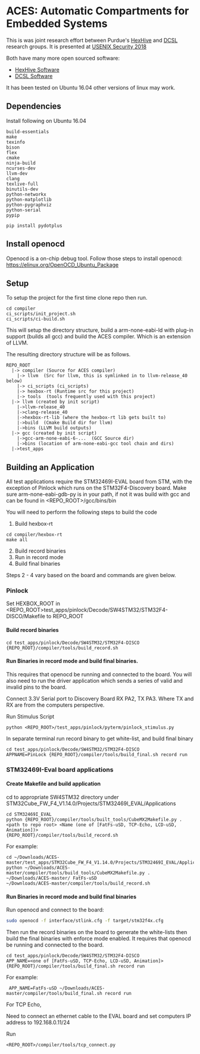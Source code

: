 # ACES: Automatic Compartments for Embedded Systems


This is was joint research effort between Purdue's [HexHive](http://hexhive.github.io/) and [DCSL](https://engineering.purdue.edu/dcsl/) research groups.  It is presented at [USENIX Security 2018](https://www.usenix.org/conference/usenixsecurity18/presentation/clements)

Both have many more open sourced software:
*  [HexHive Software](https://github.com/HexHive)
*  [DCSL Software](https://github.com/purdue-dcsl)



It has been tested on Ubuntu 16.04 other versions of linux may work.


## Dependencies
Install following on Ubuntu 16.04
```
build-essentials
make
texinfo
bison
flex
cmake
ninja-build
ncurses-dev
llvm-dev
clang
texlive-full
binutils-dev
python-networkx
python-matplotlib
python-pygraphviz
python-serial
pypip
```

```
pip install pydotplus
```

## Install openocd
Openocd is a on-chip debug tool. Follow those steps to install openocd: https://elinux.org/OpenOCD_Ubuntu_Package

##  Setup
To setup the project for the first time clone repo then run.

```
cd compiler
ci_scripts/init_project.sh
ci_scripts/ci-build.sh
```
This will setup the directory structure, build a arm-none-eabi-ld with plug-in support (builds all gcc)
and build the ACES compiler.  Which is an extension of LLVM.

The resulting directory structure will be as follows.

```
REPO_ROOT
  |-> compiler (Source for ACES compiler)
    |-> llvm  (Src for llvm, this is symlinked in to llvm-release_40 below)
    |-> ci_scripts (ci_scripts)
    |-> hexbox-rt (Runtime src for this project)
    |-> tools  (tools frequently used with this project)
  |-> llvm (created by init script)
    |->llvm-release_40
    |->clang-release_40
    |->hexbox-rt-lib (where the hexbox-rt lib gets built to)
    |->build  (Cmake Build dir for llvm)
    |->bins (LLVM build outputs)
  |-> gcc (created by init script)
    |->gcc-arm-none-eabi-6-...  (GCC Source dir)
    |->bins (location of arm-none-eabi-gcc tool chain and dirs)
  |->test_apps
```


## Building an Application

All test applications require the STM32469I-EVAL board from STM, with the exception of Pinlock which runs on
the STM32F4-Discovery board. Make sure arm-none-eabi-gdb-py is in your path, if not it was build with gcc and can be 
found in <REPO_ROOT>/gcc/bins/bin

You will need to perform the following steps to build the code

1. Build hexbox-rt

```
cd compiler/hexbox-rt
make all
```

2. Build record binaries
3. Run in record mode
4. Build final binaries

Steps 2 - 4 vary based on the board and commands are given below.
### Pinlock

Set HEXBOX_ROOT in <REPO_ROOT>test_apps/pinlock/Decode/SW4STM32/STM32F4-DISCO/Makefile to REPO_ROOT
#### Build record binaries

```
cd test_apps/pinlock/Decode/SW4STM32/STM32F4-DISCO
{REPO_ROOT}/compiler/tools/build_record.sh
```

#### Run Binaries in record mode and build final binaries.

This requires that openocd be running and connected to the board.  You will also need to run the driver application which sends a series of valid and invalid pins to the board.

Connect 3.3V Serial port to Discovery Board RX PA2, TX PA3.  Where TX and RX are from the computers perspective.

Run Stimulus Script
```
python <REPO_ROOT>/test_apps/pinlock/pyterm/pinlock_stimulus.py
```

In separate terminal run record binary to get white-list, and build final binary
```
cd test_apps/pinlock/Decode/SW4STM32/STM32F4-DISCO
APPNAME=PinLock {REPO_ROOT}/compiler/tools/build_final.sh record run
```

### STM32469I-Eval board applications

#### Create Makefile and build application

cd to appropriate SW4STM32 directory under STM32Cube_FW_F4_V1.14.0/Projects/STM32469I_EVAL/Applications

```
cd STM32469I_EVAL
python {REPO_ROOT}/compiler/tools/built_tools/CubeMX2Makefile.py . <path to repo root> <Name (one of [FatFs-uSD, TCP-Echo, LCD-uSD, Animation])>
{REPO_ROOT}/compiler/tools/build_record.sh
```

For example:
```
cd ~/Downloads/ACES-master/test_apps/STM32Cube_FW_F4_V1.14.0/Projects/STM32469I_EVAL/Applications/FatFs/FatFs_uSD/SW4STM32/STM32469I_EVAL
python ~/Downloads/ACES-master/compiler/tools/build_tools/CubeMX2Makefile.py . ~/Downloads/ACES-master/ FatFs-uSD
~/Downloads/ACES-master/compiler/tools/build_record.sh
```

#### Run Binaries in record mode and build final binaries

Run openocd and connect to the board:
```bash
sudo openocd -f interface/stlink.cfg -f target/stm32f4x.cfg
```

Then run the record binaries on the board to generate the white-lists then build the final binaries with enforce mode enabled.  It requires that openocd be running and connected to the board.
```
cd test_apps/pinlock/Decode/SW4STM32/STM32F4-DISCO
APP_NAME=<one of [FatFs-uSD, TCP-Echo, LCD-uSD, Animation]> {REPO_ROOT}/compiler/tools/build_final.sh record run
```
For example:
```
 APP_NAME=FatFs-uSD ~/Downloads/ACES-master/compiler/tools/build_final.sh record run
```

For TCP Echo,

Need to connect an ethernet cable to the EVAL board and set computers IP address to 192.168.0.11/24

Run 
```
<REPO_ROOT>/compiler/tools/tcp_connect.py
```
